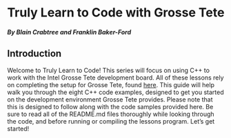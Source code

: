 # Truly Learn to Code with Grosse Tete
##### By Blain Crabtree and Franklin Baker-Ford
## Introduction
Welcome to Truly Learn to Code! This series will focus on using C++ to work with the Intel Grosse Tete development board. All of these lessons rely on completing the setup for Grosse Tete, found [here](software.intel.com/grosse-tete-getting-started). This guide will help walk you through the eight C++ code examples, designed to get you started on the development environment Grosse Tete provides. Please note that this is designed to follow along with the code samples provided here. Be sure to read all of the README.md files thoroughly while looking through the code, and before running or compiling the lessons program. Let’s get started!